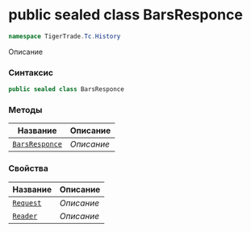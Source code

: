 
# public sealed class BarsResponce
```csharp
namespace TigerTrade.Tc.History
```



Описание

### Синтаксис
```csharp
public sealed class BarsResponce
```


### Методы
| Название | Описание |
| --- | --- |
| [`BarsResponce`](./BarsResponce.cs/Методы/BarsResponce.md) | *Описание* |

### Свойства
| Название | Описание |
| --- | --- |
| [`Request`](./BarsResponce.cs/Свойства/Request.md) | *Описание* |
| [`Reader`](./BarsResponce.cs/Свойства/Reader.md) | *Описание* |



